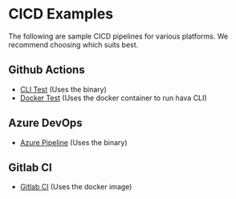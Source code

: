 # CICD Examples

The following are sample CICD pipelines for various platforms. We recommend choosing which suits best. 


## Github Actions

- [CLI Test](./github/cli-test.yml) (Uses the binary)
- [Docker Test](./github/docker-test.yml) (Uses the docker container to run hava CLI)


## Azure DevOps

- [Azure Pipeline](./azuredevops/azure-pipelines.yml) (Uses the binary)


## Gitlab CI

- [Gitlab CI](./gitlab/.gitla-ci.yml) (Uses the docker image)